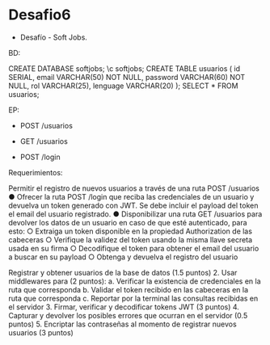 # Desafio6

- Desafío - Soft Jobs.


BD:

CREATE DATABASE softjobs;
\c softjobs;
CREATE TABLE usuarios ( id SERIAL, email VARCHAR(50) NOT NULL, password
VARCHAR(60) NOT NULL, rol VARCHAR(25), lenguage VARCHAR(20) );
SELECT * FROM usuarios;

EP:
* POST /usuarios

  
* GET /usuarios


* POST /login



Requerimientos:

Permitir el registro de nuevos usuarios a través de una ruta POST /usuarios
● Ofrecer la ruta POST /login que reciba las credenciales de un usuario y devuelva un
token generado con JWT. Se debe incluir el payload del token el email del usuario
registrado.
● Disponibilizar una ruta GET /usuarios para devolver los datos de un usuario en caso
de que esté autenticado, para esto:
○ Extraiga un token disponible en la propiedad Authorization de las cabeceras
○ Verifique la validez del token usando la misma llave secreta usada en su firma
○ Decodifique el token para obtener el email del usuario a buscar en su payload
○ Obtenga y devuelva el registro del usuario

Registrar y obtener usuarios de la base de datos (1.5 puntos)
2. Usar middlewares para (2 puntos):
a. Verificar la existencia de credenciales en la ruta que corresponda
b. Validar el token recibido en las cabeceras en la ruta que corresponda
c. Reportar por la terminal las consultas recibidas en el servidor
3. Firmar, verificar y decodificar tokens JWT (3 puntos)
4. Capturar y devolver los posibles errores que ocurran en el servidor (0.5 puntos)
5. Encriptar las contraseñas al momento de registrar nuevos usuarios (3 puntos)


